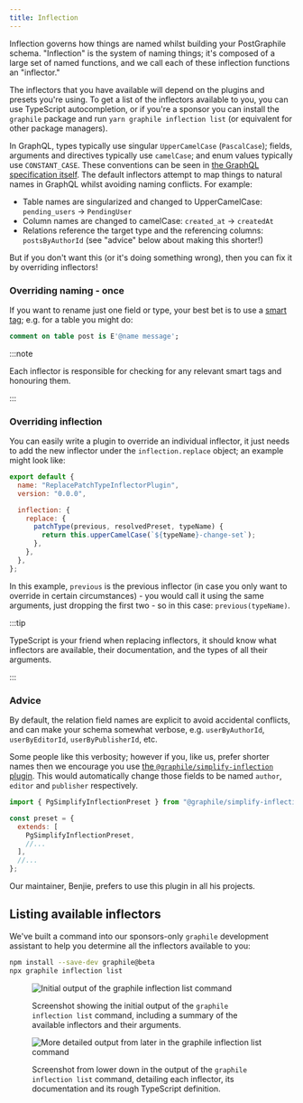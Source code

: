 ```yaml
---
title: Inflection
---
```


Inflection governs how things are named whilst building your PostGraphile
schema. "Inflection" is the system of naming things; it's composed of a large
set of named functions, and we call each of these inflection functions an
"inflector."

The inflectors that you have available will depend on the plugins and presets
you're using. To get a list of the inflectors available to you, you can use
TypeScript autocompletion, or if you're a sponsor you can install the
`graphile` package and run `yarn graphile inflection list` (or equivalent for
other package managers).

In GraphQL, types typically use singular `UpperCamelCase` (`PascalCase`);
fields, arguments and directives typically use `camelCase`; and enum values
typically use `CONSTANT_CASE`. These conventions can be seen in [the GraphQL
specification itself](https://spec.graphql.org/draft/#example-916f4). The
default inflectors attempt to map things to natural names in GraphQL whilst
avoiding naming conflicts. For example:

- Table names are singularized and changed to UpperCamelCase: `pending_users` →
  `PendingUser`
- Column names are changed to camelCase: `created_at` → `createdAt`
- Relations reference the target type and the referencing columns:
  `postsByAuthorId` (see "advice" below about making this shorter!)

But if you don't want this (or it's doing something wrong), then you can fix it
by overriding inflectors!

### Overriding naming - once

If you want to rename just one field or type, your best bet is to use a
[smart tag](./smart-tags.md); e.g. for a table you might do:

```sql
comment on table post is E'@name message';
```

:::note

Each inflector is responsible for checking for any relevant smart tags and
honouring them.

:::

### Overriding inflection

You can easily write a plugin to override an individual inflector, it just
needs to add the new inflector under the `inflection.replace` object; an
example might look like:

```js
export default {
  name: "ReplacePatchTypeInflectorPlugin",
  version: "0.0.0",

  inflection: {
    replace: {
      patchType(previous, resolvedPreset, typeName) {
        return this.upperCamelCase(`${typeName}-change-set`);
      },
    },
  },
};
```

In this example, `previous` is the previous inflector (in case you only want to
override in certain circumstances) - you would call it using the same
arguments, just dropping the first two - so in this case: `previous(typeName)`.

:::tip

TypeScript is your friend when replacing inflectors, it should know what
inflectors are available, their documentation, and the types of all their
arguments.

:::

### Advice

By default, the relation field names are explicit to avoid accidental
conflicts, and can make your schema somewhat verbose, e.g. `userByAuthorId`,
`userByEditorId`, `userByPublisherId`, etc.

Some people like this verbosity; however if you, like us, prefer shorter names
then we encourage you use
[the `@graphile/simplify-inflection` plugin](https://www.npmjs.com/package/@graphile/simplify-inflection).
This would automatically change those fields to be named `author`, `editor` and
`publisher` respectively.

```js title="graphile.config.mjs"
import { PgSimplifyInflectionPreset } from "@graphile/simplify-inflection";

const preset = {
  extends: [
    PgSimplifyInflectionPreset,
    //...
  ],
  //...
};
```

Our maintainer, Benjie, prefers to use this plugin in all his projects.

## Listing available inflectors

We've built a command into our sponsors-only `graphile` development assistant
to help you determine all the inflectors available to you:

```bash npm2yarn
npm install --save-dev graphile@beta
npx graphile inflection list
```

<figure>

![Initial output of the `graphile inflection list` command](./graphile-inflection-list-1.png)

<figcaption>Screenshot showing the initial output of the <code>graphile inflection list</code> command, including a summary of the available inflectors and their arguments.</figcaption>
</figure>

<figure>

![More detailed output from later in the `graphile inflection list` command](./graphile-inflection-list-2.png)

<figcaption>Screenshot from lower down in the output of the <code>graphile inflection list</code> command, detailing each inflector, its documentation and its rough TypeScript definition.</figcaption>
</figure>
